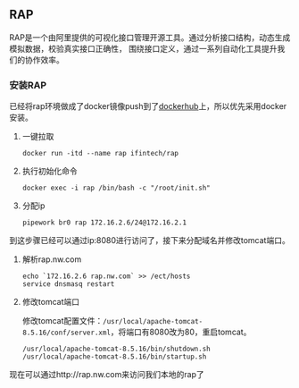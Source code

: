 ## RAP

RAP是一个由阿里提供的可视化接口管理开源工具。通过分析接口结构，动态生成模拟数据，校验真实接口正确性， 围绕接口定义，通过一系列自动化工具提升我们的协作效率。

### 安装RAP

已经将rap环境做成了docker镜像push到了[dockerhub](https://hub.docker.com/r/ifintech/rap/)上，所以优先采用docker安装。

1. 一键拉取

   ```shell
   docker run -itd --name rap ifintech/rap
   ```

2. 执行初始化命令

   ```shell
   docker exec -i rap /bin/bash -c "/root/init.sh"
   ```

3. 分配ip

   ```shell
   pipework br0 rap 172.16.2.6/24@172.16.2.1
   ```

到这步骤已经可以通过ip:8080进行访问了，接下来分配域名并修改tomcat端口。

1. 解析rap.nw.com

   ```shell
   echo `172.16.2.6 rap.nw.com` >> /ect/hosts
   service dnsmasq restart
   ```

2. 修改tomcat端口

   修改tomcat配置文件：`/usr/local/apache-tomcat-8.5.16/conf/server.xml`，将端口有8080改为80，重启tomcat。

   ```shell
   /usr/local/apache-tomcat-8.5.16/bin/shutdown.sh
   /usr/local/apache-tomcat-8.5.16/bin/startup.sh
   ```

现在可以通过http://rap.nw.com来访问我们本地的rap了